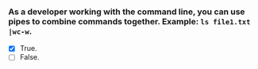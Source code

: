 ### As a developer working with the command line, you can use pipes to combine commands together. Example: `ls file1.txt |wc-w`.

- [x] True.
- [ ] False.

